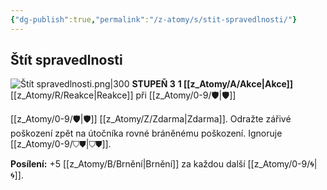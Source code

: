 ```yaml
---
{"dg-publish":true,"permalink":"/z-atomy/s/stit-spravedlnosti/"}
---
```


## Štít spravedlnosti
![Štít spravedlnosti.png|300](/img/user/z_img/%C5%A0t%C3%ADt%20spravedlnosti.png)
**STUPEŇ 3**
**1 [[z_Atomy/A/Akce\|Akce]]**
[[z_Atomy/R/Reakce\|Reakce]] při [[z_Atomy/0-9/🛡️\|🛡️]]

[[z_Atomy/0-9/🛡️\|🛡️]] [[z_Atomy/Z/Zdarma\|Zdarma]]. Odražte zářivé poškození zpět na útočníka rovné bráněnému poškození. Ignoruje [[z_Atomy/0-9/⛉⛊\|⛉⛊]].  

**Posílení:** +5 [[z_Atomy/B/Brnění\|Brnění]] za každou další [[z_Atomy/0-9/🌀\|🌀]].